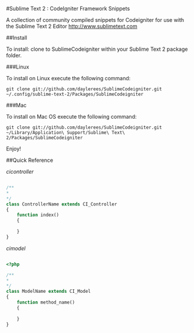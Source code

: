 #Sublime Text 2 : CodeIgniter Framework Snippets

A collection of community compiled snippets for Codeigniter for use with the Sublime Text 2 Editor http://www.sublimetext.com

##Install

To install: clone to SublimeCodeigniter within your Sublime Text 2 package folder.

###Linux

To install on Linux execute the following command:

```
git clone git://github.com/daylerees/SublimeCodeigniter.git ~/.config/sublime-text-2/Packages/SublimeCodeigniter
```

###Mac

To install on Mac OS execute the following command:

```
git clone git://github.com/daylerees/SublimeCodeigniter.git ~/Library/Application\ Support/Sublime\ Text\ 2/Packages/SublimeCodeigniter
```
Enjoy!

##Quick Reference

*cicontroller*

```php

/**
* 
*/
class ControllerName extends CI_Controller
{
	function index()
	{
		
	}
}

```

*cimodel*

```php

<?php

/**
* 
*/
class ModelName extends CI_Model
{
	function method_name()
	{
		
	}
}

```